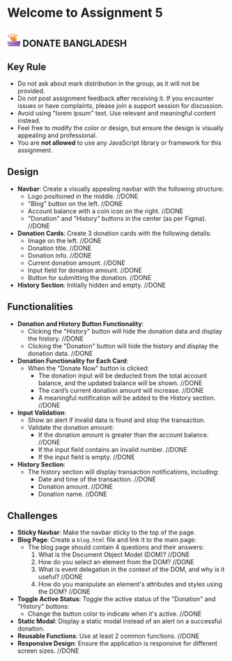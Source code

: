 # Welcome to Assignment 5

## <img width=30px src="assets/logo.png"/> DONATE BANGLADESH

## Key Rule

- Do not ask about mark distribution in the group, as it will not be provided.
- Do not post assignment feedback after receiving it. If you encounter issues or have complaints, please join a support session for discussion.
- Avoid using "lorem ipsum" text. Use relevant and meaningful content instead.
- Feel free to modify the color or design, but ensure the design is visually appealing and professional.
- You are **not allowed** to use any JavaScript library or framework for this assignment.

## Design

- **Navbar**: Create a visually appealing navbar with the following structure:
  - Logo positioned in the middle. //DONE
  - "Blog" button on the left. //DONE
  - Account balance with a coin icon on the right. //DONE
  - "Donation" and "History" buttons in the center (as per Figma). //DONE
- **Donation Cards**: Create 3 donation cards with the following details:
  - Image on the left. //DONE
  - Donation title. //DONE
  - Donation info. //DONE
  - Current donation amount. //DONE
  - Input field for donation amount. //DONE
  - Button for submitting the donation. //DONE
- **History Section**: Initially hidden and empty. //DONE

## Functionalities

- **Donation and History Button Functionality**:
  - Clicking the "History" button will hide the donation data and display the history. //DONE
  - Clicking the "Donation" button will hide the history and display the donation data. //DONE
- **Donation Functionality for Each Card**:
  - When the "Donate Now" button is clicked:
    - The donation input will be deducted from the total account balance, and the updated balance will be shown. //DONE
    - The card’s current donation amount will increase. //DONE
    - A meaningful notification will be added to the History section. //DONE
- **Input Validation**:
  - Show an alert if invalid data is found and stop the transaction.
  - Validate the donation amount:
    - If the donation amount is greater than the account balance. //DONE
    - If the input field contains an invalid number. //DONE
    - If the input field is empty. //DONE
- **History Section**:
  - The history section will display transaction notifications, including:
    - Date and time of the transaction. //DONE
    - Donation amount. //DONE
    - Donation name. //DONE

## Challenges

- **Sticky Navbar**: Make the navbar sticky to the top of the page.
- **Blog Page**: Create a `blog.html` file and link it to the main page:
  - The blog page should contain 4 questions and their answers:
    1. What is the Document Object Model (DOM)? //DONE
    2. How do you select an element from the DOM? //DONE
    3. What is event delegation in the context of the DOM, and why is it useful? //DONE
    4. How do you manipulate an element's attributes and styles using the DOM? //DONE
- **Toggle Active Status**: Toggle the active status of the "Donation" and "History" buttons:
  - Change the button color to indicate when it's active. //DONE
- **Static Modal**: Display a static modal instead of an alert on a successful donation.
- **Reusable Functions**: Use at least 2 common functions. //DONE
- **Responsive Design**: Ensure the application is responsive for different screen sizes. //DONE

